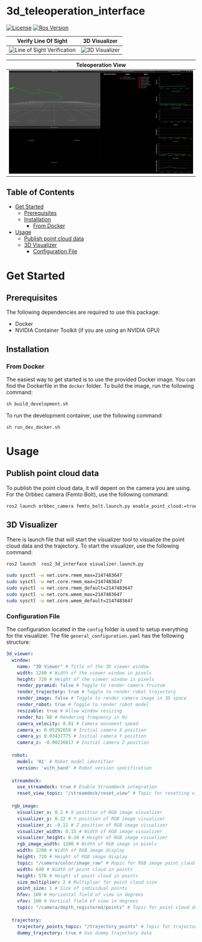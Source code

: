 # 3d_teleoperation_interface

[![License](https://img.shields.io/badge/License-BSD%203--Clause-blue.svg)](
https://opensource.org/licenses/BSD-3-Clause)
[![Ros Version](https://img.shields.io/badge/ROS2-Humble-green)](
https://docs.ros.org/en/humble/index.html)

| Verify Line Of Sight                                  | 3D Visualizer                     |
|-------------------------------------------------------|-----------------------------------------------------|
| <img src="https://github.com/hucebot/3d_teleoperation_interface/blob/main/images/line_of_sight.gif" alt="Line of Sight Verification" width="400"> | <img src="https://github.com/hucebot/3d_teleoperation_interface/blob/main/images/trajectory_visualization.gif" alt="3D Visualizer" width="400"> |

| Teleoperation View                                |
|---------------------------------------------------|
| <img src="https://github.com/hucebot/3d_teleoperation_interface/blob/main/images/teleoperation_window.png" alt="Teleoperation View" width="850"> |


## Table of Contents
- [Get Started](#get-started)
  - [Prerequisites](#prerequisites)
  - [Installation](#installation)
    - [From Docker](#from-docker)
- [Usage](#usage)
    - [Publish point cloud data](#publish-point-cloud-data)
    - [3D Visualizer](#3d-visualizer)
        - [Configuration File](#configuration-file)

# Get Started

## Prerequisites

The following dependencies are required to use this package:
- Docker
- NVIDIA Container Toolkit (if you are using an NVIDIA GPU)

## Installation

### From Docker
The easiest way to get started is to use the provided Docker image. You can find the Dockerfile in the `docker` folder. To build the image, run the following command:

```bash
sh build_development.sh
```

To run the development container, use the following command:

```bash
sh run_dev_docker.sh
```

# Usage

## Publish point cloud data
To publish the point cloud data, it will depent on the camera you are using. For the Orbbec camera (Femto Bolt), use the following command:

```bash
ros2 launch orbbec_camera femto_bolt.launch.py enable_point_cloud:=true enable_colored_point_cloud:=true depth_width:=1024 depth_height:=1024 ir_width:=1024 ir_height:=1024 depth_fps:=15 ir_fps:=15
```

## 3D Visualizer
There is launch file that will start the visualizer tool to visualize the point cloud data and the trajectory. To start the visualizer, use the following command:

```bash
ros2 launch  ros2_3d_interface visualizer.launch.py
```

```bash
sudo sysctl -w net.core.rmem_max=2147483647
sudo sysctl -w net.core.rmem_max=2147483647
sudo sysctl -w net.core.rmem_default=2147483647
sudo sysctl -w net.core.wmem_max=2147483647
sudo sysctl -w net.core.wmem_default=2147483647
```

### Configuration File
The configuration located in the `config` folder is used to setup everything for the visualizer. The file `general_configuration.yaml` has the following structure:

```yaml
3d_viewer: 
  window:
    name: "3D Viewer" # Title of the 3D viewer window
    width: 1240 # Width of the viewer window in pixels
    height: 720 # Height of the viewer window in pixels
    render_pyramid: false # Toggle to render camera frustum
    render_trajectory: true # Toggle to render robot trajectory
    render_image: false # Toggle to render camera image in 3D space
    render_robot: true # Toggle to render robot model
    resizable: true # Allow window resizing
    render_hz: 60 # Rendering frequency in Hz
    camera_velocity: 0.01 # Camera movement speed
    camera_x: 0.05292658 # Initial camera X position
    camera_y: 0.03437775 # Initial camera Y position
    camera_z: -0.00236817 # Initial camera Z position 

  robot:
    model: 'H1' # Robot model identifier
    version: 'with_hand' # Robot version specification 
    
  streamdeck:
    use_streamdeck: true # Enable StreamDeck integration
    reset_view_topic: "/streamdeck/reset_view" # Topic for resetting view 
  
  rgb_image:
    visualizer_x: 0.2 # X position of RGB image visualizer
    visualizer_y: 0.22 # Y position of RGB image visualizer
    visualizer_z: -0.11 # Z position of RGB image visualizer
    visualizer_width: 0.15 # Width of RGB image visualizer
    visualizer_height: 0.10 # Height of RGB image visualizer
    rgb_image_width: 1280 # Width of RGB image in pixels
    width: 1280 # Width of RGB image display
    height: 720 # Height of RGB image display
    topic: "/camera/color/image_raw" # Ropic for RGB image point_cloud:
    width: 640 # Width of point cloud in points
    height: 576 # Height of point cloud in points
    size_multiplier: 2 # Multiplier for point cloud size
    point_size: 1 # Size of individual points
    hfov: 100 # Horizontal field of view in degrees
    vfov: 100 # Vertical field of view in degrees
    topic: "/camera/depth_registered/points" # Topic for point cloud data 

  trajectory:
    trajectory_points_topic: "/trajectory_points" # Topic for trajectory points
    dummy_trajectory: true # Use dummy trajectory data
```
